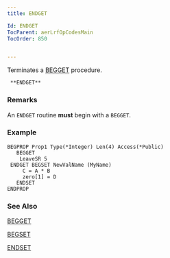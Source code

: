 ```yaml
---
title: ENDGET

Id: ENDGET
TocParent: aerLrfOpCodesMain
TocOrder: 850


---
```


Terminates a [BEGGET](BEGGET.html) procedure.

```
 **ENDGET**       
```

### Remarks
An ```ENDGET``` routine **must** begin with a ```BEGGET```. 

### Example

```
BEGPROP Prop1 Type(*Integer) Len(4) Access(*Public)
   BEGGET
    LeaveSR 5
 ENDGET BEGSET NewValName (MyName)
     C = A * B
     zero[1] = D
   ENDSET
ENDPROP
```

### See Also
[BEGGET](BEGGET.html)

[BEGSET](BEGSET.html)

[ENDSET](ENDSET.html) 
